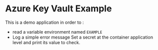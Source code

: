 # Azure Key Vault Example
This is a demo application in order to :
- read a variable environment named `EXAMPLE` 
- Log a simple error message
Set a secret at the container application level and print its value to check.
